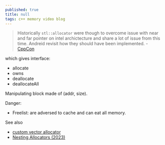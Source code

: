 ```yaml
---
published: true
title: null
tags: c++ memory video blog
---
```

> Historically `stl::allocator` were though to overcome issue with near and far pointer on intel archictecture and share a lot of issue from this time. Andreid revisit how they should have been implemented. - [CppCon](https://www.youtube.com/watch?v=LIb3L4vKZ7U)

which gives interface:
- allocate
- owns
- deallocate
- deallocateAll

Manipulating block made of (addr, size).

Danger:
- Freelist: are adversed to cache and can eat all memory.

See also 
- [custom vector allocator](https://upcoder.com/6/custom-vector-allocation/)
- [	Nesting Allocators (2023)](https://news.ycombinator.com/item?id=41540777)